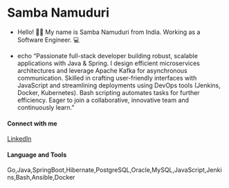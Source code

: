 # Samba Namuduri 

- Hello! 👋🏼 My name is Samba Namuduri from India. Working as a Software Engineer. 💻

- echo “Passionate full-stack developer building robust, scalable applications with Java & Spring. I design efficient microservices
architectures and leverage Apache Kafka for asynchronous communication. Skilled in crafting user-friendly interfaces with
JavaScript and streamlining deployments using DevOps tools (Jenkins, Docker, Kubernetes). Bash scripting automates tasks
for further efficiency. Eager to join a collaborative, innovative team and continuously learn.”

<h4>Connect with me</h4>
<a href="https://www.linkedin.com/in/sambanamuduri" rel="nofollow"> LinkedIn </a>
<br>
<h4>Language and Tools</h4>
Go,Java,SpringBoot,Hibernate,PostgreSQL,Oracle,MySQL,JavaScript,Jenkins,Bash,Ansible,Docker
